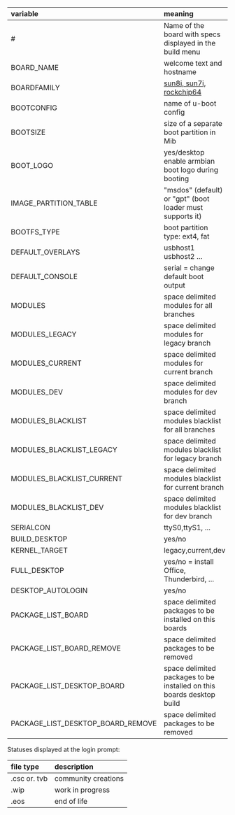 |variable| meaning |
|:--|:--|
| # | Name of the board with specs displayed in the build menu |
| BOARD_NAME | welcome text and hostname |
| BOARDFAMILY | [sun8i, sun7i, rockchip64](../sources) |
| BOOTCONFIG | name of u-boot config |
| BOOTSIZE | size of a separate boot partition in Mib |
| BOOT_LOGO | yes/desktop enable armbian boot logo during booting |
| IMAGE_PARTITION_TABLE | "msdos" (default) or "gpt" (boot loader must supports it) |
| BOOTFS_TYPE | boot partition type: ext4, fat |
| DEFAULT_OVERLAYS | usbhost1 usbhost2 ... |
| DEFAULT_CONSOLE | serial = change default boot output |
| MODULES | space delimited modules for all branches |
| MODULES_LEGACY | space delimited modules for legacy branch |
| MODULES_CURRENT | space delimited modules for current branch |
| MODULES_DEV | space delimited modules for dev branch |
| MODULES_BLACKLIST | space delimited modules blacklist for all branches |
| MODULES_BLACKLIST_LEGACY | space delimited modules blacklist for legacy branch |
| MODULES_BLACKLIST_CURRENT | space delimited modules blacklist for current branch |
| MODULES_BLACKLIST_DEV | space delimited modules blacklist for dev branch |
| SERIALCON | ttyS0,ttyS1, ... |
| BUILD_DESKTOP | yes/no |
| KERNEL_TARGET | legacy,current,dev |
| FULL_DESKTOP | yes/no = install Office, Thunderbird, ... |
| DESKTOP_AUTOLOGIN | yes/no |
| PACKAGE_LIST_BOARD | space delimited packages to be installed on this boards |
| PACKAGE_LIST_BOARD_REMOVE | space delimited packages to be removed |
| PACKAGE_LIST_DESKTOP_BOARD | space delimited packages to be installed on this boards desktop build |
| PACKAGE_LIST_DESKTOP_BOARD_REMOVE | space delimited packages to be removed |


Statuses displayed at the login prompt:


|file type|description|
|:--|:--|
|.csc or. tvb	|community creations|
|.wip		|work in progress|
|.eos		|end of life|

